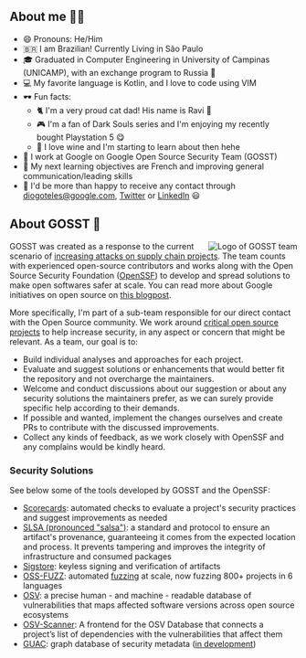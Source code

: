 ## About me :man_technologist:

- 😄 Pronouns: He/Him
- 🇧🇷 I am Brazilian! Currently Living in São Paulo
- 🎓 Graduated in Computer Engineering in University of Campinas (UNICAMP), with an exchange program to Russia :school_satchel:
- 💻 My favorite language is Kotlin, and I love to code using VIM
- 🕶️ Fun facts:
  - 🐈 I'm a very proud cat dad! His name is Ravi 🥰
  - 🎮 I'm a fan of Dark Souls series and I'm enjoying my recently bought Playstation 5 :yum: 
  - 🍷 I love wine and I'm starting to learn about then hehe
- :office: I work at Google on Google Open Source Security Team (GOSST)
- :book: My next learning objectives are French and improving general communication/leading skills
- :speech_balloon: I'd be more than happy to receive any contact through diogoteles@google.com, [Twitter](https://twitter.com/coding_diogo) or [LinkedIn](https://www.linkedin.com/in/diogotelessantanna) 😃


## About GOSST :ghost:

<img align="right"
 style="padding-left: 20px"
 src="https://user-images.githubusercontent.com/15221358/206766965-c4bf9258-39da-4851-b39a-57e8475d6b47.png"
 alt="Logo of GOSST team">

GOSST was created as a response to the current scenario of [increasing attacks on supply chain projects][supply-chain-attacks]. The team counts with experienced open-source contributors and works along with the Open Source Security Foundation ([OpenSSF][ossf]) to develop and spread solutions to make open softwares safer at scale. You can read more about Google initiatives on open source on [this blogpost][open-source-on-google].

More specifically, I'm part of a sub-team responsible for our direct contact with the Open Source community. We work around [critical open source projects][critical-projects] to help increase security, in any aspect or concern that might be relevant. As a team, our goal is to:

* Build individual analyses and approaches for each project.
* Evaluate and suggest solutions or enhancements that would better fit the repository and not overcharge the maintainers.
* Welcome and conduct discussions about our suggestion or about any security solutions the maintainers prefer, as we can surely provide specific help according to their demands.
* If possible and wanted, implement the changes ourselves and create PRs to contribute with the discussed improvements.
* Collect any kinds of feedback, as we work closely with OpenSSF and any complains would be kindly heard.

### Security Solutions

See below some of the tools developed by GOSST and the OpenSSF:

* [Scorecards][scorecards]: automated checks to evaluate a project's security practices and suggest improvements as needed
* [SLSA (pronounced "salsa")][slsa]: a standard and protocol to ensure an artifact's provenance, guaranteeing it comes from the expected location and process. It prevents tampering and improves the integrity of infrastructure and consumed packages
* [Sigstore][sigstore]: keyless signing and verification of artifacts
* [OSS-FUZZ][oss-fuzz]: automated [fuzzing][fuzzing] at scale, now fuzzing 800+ projects in 6 languages
* [OSV][osv]: a precise human - and machine - readable database of vulnerabilities that maps affected software versions across open source ecosystems
* [OSV-Scanner][osv-scanner]: A frontend for the OSV Database that connects a project’s list of dependencies with the vulnerabilities that affect them
* [GUAC][guac]: graph database of security metadata ([in development][guac-gh])


[critical-projects]: https://github.com/ossf/wg-securing-critical-projects "Description of set of critical Open Source Projects, by OpenSSF"
[fuzzing]: https://en.wikipedia.org/wiki/Fuzzing
[guac]: https://security.googleblog.com/2022/10/announcing-guac-great-pairing-with-slsa.html "blogpost that annouces GUAC"
[guac-gh]: https://github.com/guacsec/guac "GUAC's GitHub project"
[open-source-on-google]: https://opensource.googleblog.com/2021/08/metrics-spikes-and-uncertainty-open-source-contribution-during-a-global-pandemic.html "Blogpost about open source contributions by Google"
[ossf]: https://openssf.org/ "OpenSSF website"
[oss-fuzz]: https://github.com/google/oss-fuzz "OSS-FUZZ website"
[osv]: https://osv.dev/ "OSV website"
[osv-scanner]: https://github.com/google/osv-scanner "GitHub repository for OSV-Scanner"
[supply-chain-attacks]: https://www.sonatype.com/resources/state-of-the-software-supply-chain-2021 "Source with research on software supply chain security"
[scorecards]: https://securityscorecards.dev/ "Scorecards website"
[slsa]: https://slsa.dev/ "SLSA website"
[sigstore]: https://www.sigstore.dev/ "Sigstore website"
